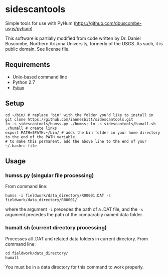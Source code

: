# sidescantools
Simple tools for use with PyHum (https://github.com/dbuscombe-usgs/pyhum)

This software is partially modified from code written by Dr. Daniel Buscombe, Northern Arizona University, formerly of the USGS. As such, it is public domain. See license file.

## Requirements
- Unix-based command line
- Python 2.7
- [`PyHum`](https://github.com/dbuscombe-usgs/pyhum)

## Setup
```
cd ~/bin/ # replace 'bin' with the folder you'd like to install in
git clone https://github.com/iannesbitt/sidescantools.git
ln -s sidescantools/humss.py ./humss; ln -s sidescantools/humall.sh ./humall # create links
export PATH=$PATH:~/bin/ # adds the bin folder in your home directory to the end of the PATH variable
# to make this permanent, add the above line to the end of your ~/.bashrc file
```

## Usage
### humss.py (singular file processing)
From command line:

```
humss -i fieldwork/data_directory/R00001.DAT -s fieldwork/data_directory/R00001/
```

where the argument `-i` precedes the path of a .DAT file, and the `-s` argument precedes the path of the comparably named data folder.

### humall.sh (current directory processing)
Processes all .DAT and related data folders in current directory. From command line:

```
cd fieldwork/data_directory/
humall
```

You must be in a data directory for this command to work properly.

